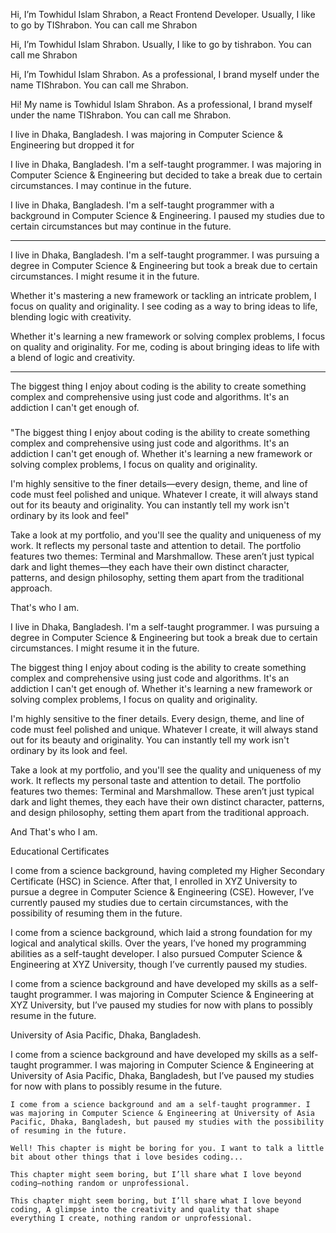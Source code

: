 Hi, I’m Towhidul Islam Shrabon, a React Frontend Developer. Usually, I like to go by TIShrabon. You can call me Shrabon


Hi, I’m Towhidul Islam Shrabon. Usually, I like to go by tishrabon. You can call me Shrabon

Hi, I’m Towhidul Islam Shrabon. As a professional, I brand myself under the name TIShrabon. You can call me Shrabon.

Hi! My name is Towhidul Islam Shrabon. As a professional, I brand myself under the name TIShrabon. You can call me Shrabon.

I live in Dhaka, Bangladesh. I was majoring in Computer Science & Engineering but dropped it for 


I live in Dhaka, Bangladesh. I'm a self-taught programmer. I was majoring in Computer Science & Engineering but decided to take a break due to certain circumstances. I may continue in the future.


I live in Dhaka, Bangladesh. I'm a self-taught programmer with a background in Computer Science & Engineering. I paused my studies due to certain circumstances but may continue in the future. 

***
I live in Dhaka, Bangladesh. I'm a self-taught programmer. I was pursuing a degree in Computer Science & Engineering but took a break due to certain circumstances. I might resume it in the future. 


Whether it's mastering a new framework or tackling an intricate problem, I focus on quality and originality. I see coding as a way to bring ideas to life, blending logic with creativity.


Whether it's learning a new framework or solving complex problems, I focus on quality and originality. For me, coding is about bringing ideas to life with a blend of logic and creativity.

***
The biggest thing I enjoy about coding is the ability to create something complex and comprehensive using just code and algorithms. It's an addiction I can't get enough of.


###
"The biggest thing I enjoy about coding is the ability to create something complex and comprehensive using just code and algorithms. It's an addiction I can't get enough of. Whether it's learning a new framework or solving complex problems, I focus on quality and originality.

I'm highly sensitive to the finer details—every design, theme, and line of code must feel polished and unique. Whatever I create, it will always stand out for its beauty and originality. You can instantly tell my work isn't ordinary by its look and feel"

Take a look at my portfolio, and you'll see the quality and uniqueness of my work. It reflects my personal taste and attention to detail. The portfolio features two themes: Terminal and Marshmallow. These aren’t just typical dark and light themes—they each have their own distinct character, patterns, and design philosophy, setting them apart from the traditional approach.

That's who I am.




I live in Dhaka, Bangladesh. I'm a self-taught programmer. I was pursuing a degree in Computer Science & Engineering but took a break due to certain circumstances. I might resume it in the future.

The biggest thing I enjoy about coding is the ability to create something complex and comprehensive using just code and algorithms. It's an addiction I can't get enough of. Whether it's learning a new framework or solving complex problems, I focus on quality and originality.

I'm highly sensitive to the finer details. Every design, theme, and line of code must feel polished and unique. Whatever I create, it will always stand out for its beauty and originality. You can instantly tell my work isn't ordinary by its look and feel. 

Take a look at my portfolio, and you'll see the quality and uniqueness of my work. It reflects my personal taste and attention to detail. The portfolio features two themes: Terminal and Marshmallow. These aren’t just typical dark and light themes, they each have their own distinct character, patterns, and design philosophy, setting them apart from the traditional approach.

And That's who I am. 


Educational Certificates

I come from a science background, having completed my Higher Secondary Certificate (HSC) in Science. After that, I enrolled in XYZ University to pursue a degree in Computer Science & Engineering (CSE). However, I’ve currently paused my studies due to certain circumstances, with the possibility of resuming them in the future.


I come from a science background, which laid a strong foundation for my logical and analytical skills. Over the years, I’ve honed my programming abilities as a self-taught developer. I also pursued Computer Science & Engineering at XYZ University, though I’ve currently paused my studies.



I come from a science background and have developed my skills as a self-taught programmer. I was majoring in Computer Science & Engineering at XYZ University, but I’ve paused my studies for now with plans to possibly resume in the future.

University of Asia Pacific, Dhaka, Bangladesh.


I come from a science background and have developed my skills as a self-taught programmer. I was majoring in Computer Science & Engineering at University of Asia Pacific, Dhaka, Bangladesh, but I’ve paused my studies for now with plans to possibly resume in the future.


`I come from a science background and am a self-taught programmer. I was majoring in Computer Science & Engineering at University of Asia Pacific, Dhaka, Bangladesh, but paused my studies with the possibility of resuming in the future.`


`Well! This chapter is might be boring for you. I want to talk a little bit about other things that i love besides coding...`


`This chapter might seem boring, but I’ll share what I love beyond coding—nothing random or unprofessional.`

`This chapter might seem boring, but I’ll share what I love beyond coding, A glimpse into the creativity and quality that shape everything I create, nothing random or unprofessional.`